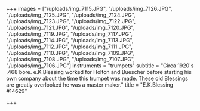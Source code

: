 +++
images = ["/uploads/img_7115.JPG", "/uploads/img_7126.JPG", "/uploads/img_7125.JPG", "/uploads/img_7124.JPG", "/uploads/img_7123.JPG", "/uploads/img_7122.JPG", "/uploads/img_7121.JPG", "/uploads/img_7120.JPG", "/uploads/img_7119.JPG", "/uploads/img_7117.JPG", "/uploads/img_7114.JPG", "/uploads/img_7113.JPG", "/uploads/img_7112.JPG", "/uploads/img_7111.JPG", "/uploads/img_7110.JPG", "/uploads/img_7109.JPG", "/uploads/img_7108.JPG", "/uploads/img_7107.JPG", "/uploads/img_7106.JPG"]
instruments = "trumpets"
subtitle = "Circa 1920's .468 bore. e.K.Blessing worked for Holton and Buescher before starting his own company about the time this trumpet was made. These old Blessings are greatly overlooked he was a master maker."
title = "E.K.Blessing #14629"

+++
